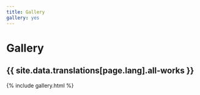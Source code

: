 ```yaml
---
title: Gallery
gallery: yes
---
```


<div class="col-md-12">
  <h1>Gallery</h1>
  <div class="hr"></div>
  <h2>{{ site.data.translations[page.lang].all-works }}</h2>

  {% include gallery.html %}
</div>